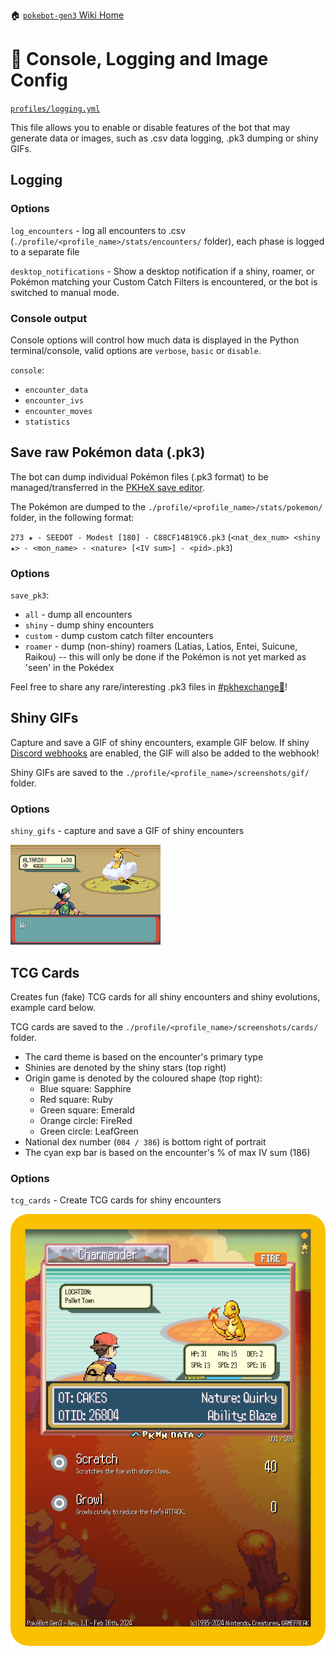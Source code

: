 🏠 [`pokebot-gen3` Wiki Home](../Readme.md)

# 📄 Console, Logging and Image Config

[`profiles/logging.yml`](../../profiles/logging.yml.dist)

This file allows you to enable or disable features of the bot that may generate data or images, such as .csv data logging, .pk3 dumping or shiny GIFs.

## Logging
### Options
`log_encounters` - log all encounters to .csv (`./profile/<profile_name>/stats/encounters/` folder), each phase is logged to a separate file

`desktop_notifications` - Show a desktop notification if a shiny, roamer, or Pokémon matching your
Custom Catch Filters is encountered, or the bot is switched to manual mode.

### Console output
Console options will control how much data is displayed in the Python terminal/console, valid options are `verbose`, `basic` or `disable`.

`console`:
- `encounter_data`
- `encounter_ivs`
- `encounter_moves`
- `statistics`

## Save raw Pokémon data (.pk3)
The bot can dump individual Pokémon files (.pk3 format) to be managed/transferred in the [PKHeX save editor](https://github.com/kwsch/PKHeX).

The Pokémon are dumped to the `./profile/<profile_name>/stats/pokemon/` folder, in the following format:

`273 ★ - SEEDOT - Modest [180] - C88CF14B19C6.pk3` (`<nat_dex_num> <shiny ★> - <mon_name> - <nature> [<IV sum>] - <pid>.pk3`)

### Options
`save_pk3`:
- `all` - dump all encounters
- `shiny` - dump shiny encounters
- `custom` - dump custom catch filter encounters
- `roamer` - dump (non-shiny) roamers (Latias, Latios, Entei, Suicune, Raikou) -- this will only be done
  if the Pokémon is not yet marked as 'seen' in the Pokédex

Feel free to share any rare/interesting .pk3 files in [#pkhexchange💱](https://discord.com/channels/1057088810950860850/1123523909745135616)!

## Shiny GIFs
Capture and save a GIF of shiny encounters, example GIF below. If shiny [Discord webhooks](Configuration%20-%20Discord%20Integration.md) are enabled, the GIF will also be added to the webhook!

Shiny GIFs are saved to the `./profile/<profile_name>/screenshots/gif/` folder.

### Options
`shiny_gifs` - capture and save a GIF of shiny encounters

![image](../images/shiny.gif)

## TCG Cards
Creates fun (fake) TCG cards for all shiny encounters and shiny evolutions, example card below.

TCG cards are saved to the `./profile/<profile_name>/screenshots/cards/` folder.

- The card theme is based on the encounter's primary type
- Shinies are denoted by the shiny stars (top right)
- Origin game is denoted by the coloured shape (top right):
  - Blue square: Sapphire
  - Red square: Ruby
  - Green square: Emerald
  - Orange circle: FireRed
  - Green circle: LeafGreen
- National dex number (`004 / 386`) is bottom right of portrait
- The cyan exp bar is based on the encounter's % of max IV sum (186)

### Options
`tcg_cards` - Create TCG cards for shiny encounters

![image](../images/tcg_example.png)
